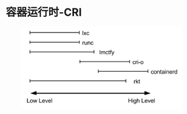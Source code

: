 # 容器运行时-CRI

<figure><img src="../../.gitbook/assets/image (2) (1) (1) (1) (1).png" alt=""><figcaption></figcaption></figure>
